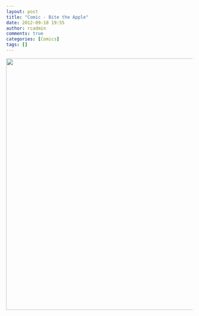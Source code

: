 ```yaml
---
layout: post
title: "Comic - Bite the Apple"
date: 2012-09-18 19:55
author: rcadmin
comments: true
categories: [Comics]
tags: []
---
```

<a href="http://bitsmack.com/wp/2012/09/18/comic-bite-the-apple/attachment/20120918/" rel="attachment wp-att-2408"><img src="http://bitsmack.com/wp/wp-content/uploads/2012/09/20120918.jpg" alt="" title="" width="680" height="680" class="alignnone size-full wp-image-2408" /></a>
